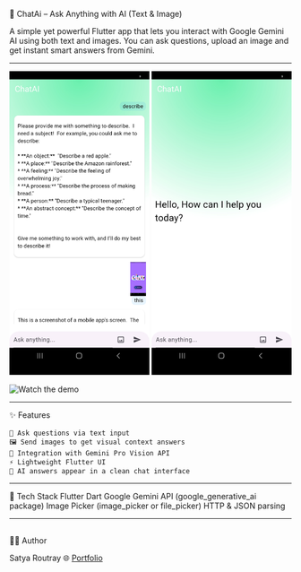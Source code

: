 🤖 ChatAi – Ask Anything with AI (Text & Image)

A simple yet powerful Flutter app that lets you interact with Google Gemini AI using both text and images. You can ask questions, upload an image and get instant smart answers from Gemini.

---
<p align="center">
  <img src="assets/screenshots/ss1.jpg" width="250" alt="screenshot1"/>
  <img src="assets/screenshots/ss2.jpg" width="250" alt="screenshot2"/>
</p>

![Watch the demo](https://youtube.com/shorts/TTInchpTxBc?si=t6bEU3Mp-li5TvNZ)

---

✨ Features

    📝 Ask questions via text input
    🖼️ Send images to get visual context answers
    🤖 Integration with Gemini Pro Vision API
    ⚡ Lightweight Flutter UI
    💬 AI answers appear in a clean chat interface

---

🧰 Tech Stack
    Flutter
    Dart
    Google Gemini API (google_generative_ai package)
    Image Picker (image_picker or file_picker)
    HTTP & JSON parsing

---

## 
🧑‍💻 Author

Satya Routray
🌐 [Portfolio](satya-routray.web.app)
